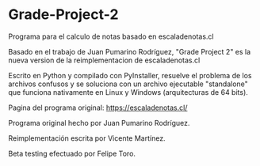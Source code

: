 # Grade-Project-2
Programa para el calculo de notas basado en escaladenotas.cl

Basado en el trabajo de Juan Pumarino Rodríguez, "Grade Project 2" es la nueva version de la reimplementacion de escaladenotas.cl

Escrito en Python y compilado con PyInstaller, resuelve el problema de los archivos confusos y se soluciona con un archivo ejecutable "standalone" que funciona nativamente en Linux y Windows (arquitecturas de 64 bits).

Pagina del programa original: https://escaladenotas.cl/

Programa original hecho por Juan Pumarino Rodríguez.

Reimplementación escrita por Vicente Martínez.

Beta testing efectuado por Felipe Toro.
